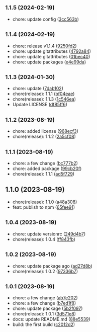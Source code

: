 ## <small>1.1.5 (2024-02-19)</small>

* chore: update config ([3cc563b](https://github.com/biyuehu/standard-dev-demo/commit/3cc563b))



## <small>1.1.4 (2024-02-19)</small>

* chore: release v1.1.4 ([9250fd2](https://github.com/biyuehu/standard-dev-demo/commit/9250fd2))
* chore: update gitattributes ([4792a84](https://github.com/biyuehu/standard-dev-demo/commit/4792a84))
* chore: update gitattributes ([01bec40](https://github.com/biyuehu/standard-dev-demo/commit/01bec40))
* chore: update packages ([e4e99da](https://github.com/biyuehu/standard-dev-demo/commit/e4e99da))



## <small>1.1.3 (2024-01-30)</small>

* chore: update ([7dab102](https://github.com/biyuehu/standard-dev-demo/commit/7dab102))
* chore(release): 1.1.1 ([bf04eae](https://github.com/biyuehu/standard-dev-demo/commit/bf04eae))
* chore(release): 1.1.3 ([1c546ea](https://github.com/biyuehu/standard-dev-demo/commit/1c546ea))
* Update LICENSE ([df85ff6](https://github.com/biyuehu/standard-dev-demo/commit/df85ff6))



## <small>1.1.2 (2023-08-19)</small>

* chore: added license ([968ecf3](https://github.com/biyuehu/standard-dev-demo/commit/968ecf3))
* chore(release): 1.1.2 ([2a5cf08](https://github.com/biyuehu/standard-dev-demo/commit/2a5cf08))



## <small>1.1.1 (2023-08-19)</small>

* chore: a few change ([bc777b2](https://github.com/biyuehu/standard-dev-demo/commit/bc777b2))
* chore: added package ([99cb20f](https://github.com/biyuehu/standard-dev-demo/commit/99cb20f))
* chore(release): 1.1.1 ([ad5f729](https://github.com/biyuehu/standard-dev-demo/commit/ad5f729))



## 1.1.0 (2023-08-19)

* chore(release): 1.1.0 ([a48a308](https://github.com/biyuehu/standard-dev-demo/commit/a48a308))
* feat: publish to npm ([65fee91](https://github.com/biyuehu/standard-dev-demo/commit/65fee91))



## <small>1.0.4 (2023-08-19)</small>

* chore: update versionrc ([249d4b7](https://github.com/biyuehu/standard-dev-demo/commit/249d4b7))
* chore(release): 1.0.4 ([ff843fb](https://github.com/biyuehu/standard-dev-demo/commit/ff843fb))



## <small>1.0.2 (2023-08-19)</small>

* chore: update package ago ([ad27d8b](https://github.com/biyuehu/standard-dev-demo/commit/ad27d8b))
* chore(release): 1.0.2 ([97336b7](https://github.com/biyuehu/standard-dev-demo/commit/97336b7))



## <small>1.0.1 (2023-08-19)</small>

* chore: a few change ([ab7e202](https://github.com/biyuehu/standard-dev-demo/commit/ab7e202))
* chore: a few change ([b7ed1f8](https://github.com/biyuehu/standard-dev-demo/commit/b7ed1f8))
* chore: update package ([5b2f097](https://github.com/biyuehu/standard-dev-demo/commit/5b2f097))
* chore(release): 1.0.1 ([3d571e8](https://github.com/biyuehu/standard-dev-demo/commit/3d571e8))
* docs: update README.md ([88e5539](https://github.com/biyuehu/standard-dev-demo/commit/88e5539))
* build: the first build ([c2012d2](https://github.com/biyuehu/standard-dev-demo/commit/c2012d2))



